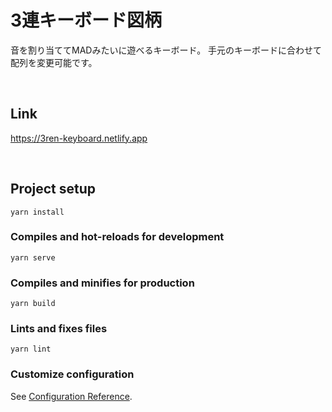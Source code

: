 # 3連キーボード図柄

音を割り当ててMADみたいに遊べるキーボード。
手元のキーボードに合わせて配列を変更可能です。

<br>

## Link

<a href="https://3ren-keyboard.netlify.app/" target="_blank" rel="noopener">https://3ren-keyboard.netlify.app

<br>

## Project setup
```
yarn install
```

### Compiles and hot-reloads for development
```
yarn serve
```

### Compiles and minifies for production
```
yarn build
```

### Lints and fixes files
```
yarn lint
```

### Customize configuration
See [Configuration Reference](https://cli.vuejs.org/config/).
